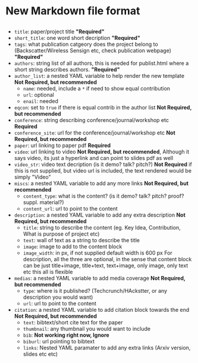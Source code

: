 # New Markdown file format

##

* ```title```: paper/project title **"Required"**
* ```short_title```: one word short decription **"Required"**
* ```tags```: what publication catgeory does the project belong to (Backscatter/Wireless Sensign etc, check publication webpage) **"Required"**
* ```authors```: string list of all authors, this is needed for publist.html where a short string describes authors. **"Required"**
* ```author_list```: a nested YAML variable to help render the new template **Not Required, but recommended**
  - ```name```: needed, include a ```*``` if need to show equal contribution
  - ```url```: optional
  - ```enail```: needed
* ```eqcon```: set to ```true``` if there is equal contrib in the author list **Not Required, but recommended**
* ```conference```: string describing conference/journal/workshop etc **Required**
* ```conference_site```: url for the conference/journal/workshop etc **Not Required, but recommended**
* ```paper```: url linking to paper pdf **Required**
* ```video```: url linking to video **Not Required, but recommended**, Although it says video, its just a hyperlink and can point to slides pdf as well
* ```video_str```: video text decription (is it demo? talk? pitch?) **Not Required** if this is not supplied, but video url is included, the text rendered would be simply "Video"
* ```miscs```: a nested YAML variable to add any more links  **Not Required, but recommended**
  -  ```content_type```: what is the content? (is it demo? talk? pitch? proof? suppl. material?)
  - ```content_url```: url to point to the content
* ```description```: a nested YAML variable to add any extra description  **Not Required, but recommended**
  - ```title```: string to describe the content (eg. Key Idea, Contribution, What is purpose of project etc)
  - ```text```: wall of text as a string to describe the title
  - ```image```: image to add to the content block
  - ```image_width```: in px, if not supplied default width is 600 px
For description, all the three are optional, in the sense that content block can be just title+image, title+text, text+image, only image, only text etc this all is flexible
* ```medias```: a nested YAML variable to add media coverage **Not Required, but recommended**
  -  ```type```: where is it published? (Techcrunch/HAckstter, or any description you would want)
  - ```url```: url to point to the content
* ```citation```: a nested YAML variable to add citation block towards the end **Not Required, but recommended**
  - ```text```: bibtext/short cite text for the paper
  - ```thumbnail```: any thumbnail you would want to include
  - ```bib```: **Not working right now, Ignore**
  - ```biburl```: url pointing to bibtext
  - ```links```: Nested YAML paramater to add any extra links (Arxiv version, slides etc etc)

